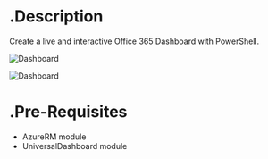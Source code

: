 # .Description
Create a live and interactive Office 365 Dashboard with PowerShell.

![Dashboard](http://thelazyadministrator.com/wp-content/uploads/2018/04/ezgif.com-video-to-gif.gif)

![Dashboard](http://thelazyadministrator.com/wp-content/uploads/2018/04/dashboard-1024x692.png)

# .Pre-Requisites
- AzureRM module
- UniversalDashboard module
